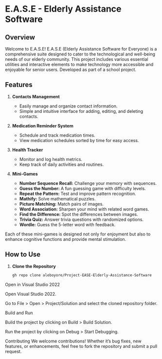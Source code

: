 # E.A.S.E - Elderly Assistance Software

## Overview
Welcome to E.A.S.E! E.A.S.E (Elderly Assistance Software for Everyone) is a comprehensive suite designed to cater to the technological and well-being needs of our elderly community. This project includes various essential utilities and interactive elements to make technology more accessible and enjoyable for senior users. Developed as part of a school project.

## Features

1. **Contacts Management**
   - Easily manage and organize contact information.
   - Simple and intuitive interface for adding, editing, and deleting contacts.

2. **Medication Reminder System**
   - Schedule and track medication times.
   - View medication schedules sorted by time for easy access.

3. **Health Tracker**
   - Monitor and log health metrics.
   - Keep track of daily activities and routines.

4. **Mini-Games**
   - **Number Sequence Recall:** Challenge your memory with sequences.
   - **Guess the Number:** A fun guessing game with difficulty levels.
   - **Repeat the Pattern:** Test and improve pattern recognition.
   - **Mathify:** Solve mathematical puzzles.
   - **Picture Matching:** Match pairs of images.
   - **Word Association:** Sharpen your mind with related word games.
   - **Find the Difference:** Spot the differences between images.
   - **Trivia Quiz:** Answer trivia questions with randomized options.
   - **Wordle:** Guess the 5-letter word with feedback.

Each of these mini-games is designed not only for enjoyment but also to enhance cognitive functions and provide mental stimulation.

## How to Use

1. **Clone the Repository**
   ```bash
   gh repo clone aleboyore/Project-EASE-Elderly-Assistance-Software
Open in Visual Studio 2022

Open Visual Studio 2022.

Go to File > Open > Project/Solution and select the cloned repository folder.

Build and Run

Build the project by clicking on Build > Build Solution.

Run the project by clicking on Debug > Start Debugging.

Contributing
We welcome contributions! Whether it’s bug fixes, new features, or enhancements, feel free to fork the repository and submit a pull request.
